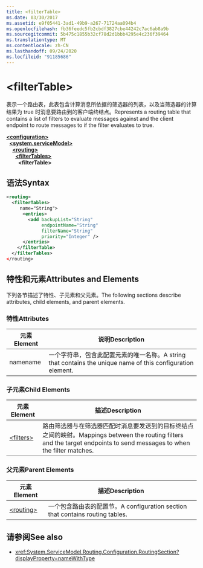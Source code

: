 ```yaml
---
title: <filterTable>
ms.date: 03/30/2017
ms.assetid: e9f05441-3ad1-49b9-a267-71724aa094b4
ms.openlocfilehash: fb36feedc5fb2cbdf3827cbe44242c7ac6ab8a9b
ms.sourcegitcommit: 5b475c1855b32cf78d2d1bbb4295e4c236f39464
ms.translationtype: MT
ms.contentlocale: zh-CN
ms.lasthandoff: 09/24/2020
ms.locfileid: "91185686"
---
```

# \<filterTable>

<span data-ttu-id="bbb68-101">表示一个路由表，此表包含计算消息所依据的筛选器的列表，以及当筛选器的计算结果为 true 时消息要路由到的客户端终结点。</span><span class="sxs-lookup"><span data-stu-id="bbb68-101">Represents a routing table that contains a list of filters to evaluate messages against and the client endpoint to route messages to if the filter evaluates to true.</span></span>  
  
[**\<configuration>**](../configuration-element.md)\
&nbsp;&nbsp;[**\<system.serviceModel>**](system-servicemodel.md)\
&nbsp;&nbsp;&nbsp;&nbsp;[**\<routing>**](routing.md)\
&nbsp;&nbsp;&nbsp;&nbsp;&nbsp;&nbsp;[**\<filterTables>**](filtertables.md)\
&nbsp;&nbsp;&nbsp;&nbsp;&nbsp;&nbsp;&nbsp;&nbsp;**\<filterTable>**  
  
## <a name="syntax"></a><span data-ttu-id="bbb68-102">语法</span><span class="sxs-lookup"><span data-stu-id="bbb68-102">Syntax</span></span>  
  
```xml  
<routing>
  <filterTables>
     name="String">
      <entries>
        <add backupList="String"
             endpointName="String"
             filterName="String"
             priority="Integer" />
      </entries>
    </filterTable>
  </filterTables>
</routing>
```  
  
## <a name="attributes-and-elements"></a><span data-ttu-id="bbb68-103">特性和元素</span><span class="sxs-lookup"><span data-stu-id="bbb68-103">Attributes and Elements</span></span>  

 <span data-ttu-id="bbb68-104">下列各节描述了特性、子元素和父元素。</span><span class="sxs-lookup"><span data-stu-id="bbb68-104">The following sections describe attributes, child elements, and parent elements.</span></span>  
  
### <a name="attributes"></a><span data-ttu-id="bbb68-105">特性</span><span class="sxs-lookup"><span data-stu-id="bbb68-105">Attributes</span></span>  
  
|<span data-ttu-id="bbb68-106">元素</span><span class="sxs-lookup"><span data-stu-id="bbb68-106">Element</span></span>|<span data-ttu-id="bbb68-107">说明</span><span class="sxs-lookup"><span data-stu-id="bbb68-107">Description</span></span>|  
|-------------|-----------------|  
|<span data-ttu-id="bbb68-108">name</span><span class="sxs-lookup"><span data-stu-id="bbb68-108">name</span></span>|<span data-ttu-id="bbb68-109">一个字符串，包含此配置元素的唯一名称。</span><span class="sxs-lookup"><span data-stu-id="bbb68-109">A string that contains the unique name of this configuration element.</span></span>|  
  
### <a name="child-elements"></a><span data-ttu-id="bbb68-110">子元素</span><span class="sxs-lookup"><span data-stu-id="bbb68-110">Child Elements</span></span>  
  
|<span data-ttu-id="bbb68-111">元素</span><span class="sxs-lookup"><span data-stu-id="bbb68-111">Element</span></span>|<span data-ttu-id="bbb68-112">描述</span><span class="sxs-lookup"><span data-stu-id="bbb68-112">Description</span></span>|  
|-------------|-----------------|  
|[\<filters>](filters-of-routing.md)|<span data-ttu-id="bbb68-113">路由筛选器与在筛选器匹配时消息要发送到的目标终结点之间的映射。</span><span class="sxs-lookup"><span data-stu-id="bbb68-113">Mappings between the routing filters and the target endpoints to send messages to when the filter matches.</span></span>|  
  
### <a name="parent-elements"></a><span data-ttu-id="bbb68-114">父元素</span><span class="sxs-lookup"><span data-stu-id="bbb68-114">Parent Elements</span></span>  
  
|<span data-ttu-id="bbb68-115">元素</span><span class="sxs-lookup"><span data-stu-id="bbb68-115">Element</span></span>|<span data-ttu-id="bbb68-116">描述</span><span class="sxs-lookup"><span data-stu-id="bbb68-116">Description</span></span>|  
|-------------|-----------------|  
|[\<routing>](routing.md)|<span data-ttu-id="bbb68-117">一个包含路由表的配置节。</span><span class="sxs-lookup"><span data-stu-id="bbb68-117">A configuration section that contains routing tables.</span></span>|  
  
## <a name="see-also"></a><span data-ttu-id="bbb68-118">请参阅</span><span class="sxs-lookup"><span data-stu-id="bbb68-118">See also</span></span>

- <xref:System.ServiceModel.Routing.Configuration.RoutingSection?displayProperty=nameWithType>
